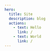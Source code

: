 ```yaml
---
hero:
  title: Site
  description: blog
  actions:
    - text: Hello
      link: /
    - text: World
      link: /
---
```

